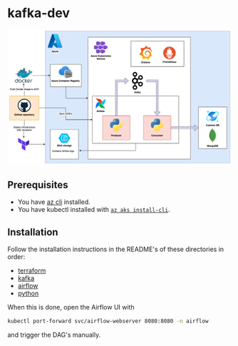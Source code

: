 # kafka-dev

![Alt text](./architecture.png)

## Prerequisites

- You have [az cli](https://learn.microsoft.com/en-us/cli/azure/install-azure-cli) installed.
- You have kubectl installed with [`az aks install-cli`](https://learn.microsoft.com/en-us/azure/aks/learn/quick-kubernetes-deploy-cli#connect-to-the-cluster).

## Installation

Follow the installation instructions in the README's of these directories in order:

- [terraform](./terraform/README.md#installation)
- [kafka](./kafka/README.md#installation)
- [airflow](./airflow/README.md#installation)
- [python](./python/README.md)

When this is done, open the Airflow UI with

```sh
kubectl port-forward svc/airflow-webserver 8080:8080 -n airflow
```

and trigger the DAG's manually.
